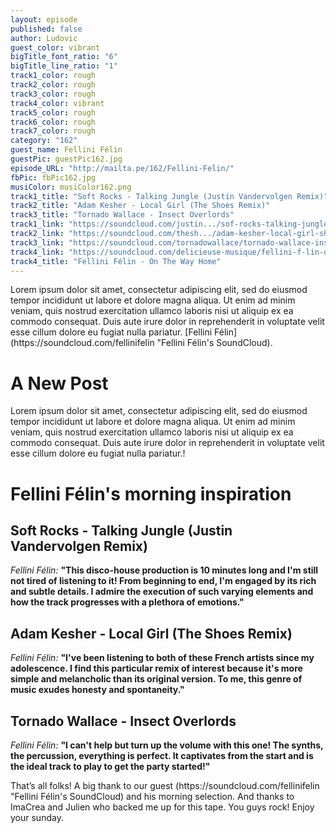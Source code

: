 ```yaml
---
layout: episode
published: false
author: Ludovic
guest_color: vibrant
bigTitle_font_ratio: "6"
bigTitle_line_ratio: "1"
track1_color: rough
track2_color: rough
track3_color: rough
track4_color: vibrant
track5_color: rough
track6_color: rough
track7_color: rough
category: "162"
guest_name: Fellini Félin
guestPic: guestPic162.jpg
episode_URL: "http://mailta.pe/162/Fellini-Felin/"
fbPic: fbPic162.jpg
musiColor: musiColor162.png
track1_title: "Soft Rocks - Talking Jungle (Justin Vandervolgen Remix)"
track2_title: "Adam Kesher - Local Girl (The Shoes Remix)"
track3_title: "Tornado Wallace - Insect Overlords"
track1_link: "https://soundcloud.com/justin.../sof-rocks-talking-jungle"
track2_link: "https://soundcloud.com/thesh.../adam-kesher-local-girl-shoes"
track3_link: "https://soundcloud.com/tornadowallace/tornado-wallace-insect"
track4_link: "https://soundcloud.com/delicieuse-musique/fellini-f-lin-on-the-way-home?in=delicieuse-musique/sets/fellini-felin-wisteria-ep"
track4_title: "Fellini Félin - On The Way Home"
---
```


<p id="introduction">Lorem ipsum dolor sit amet, consectetur adipiscing elit, sed do eiusmod tempor incididunt ut labore et dolore magna aliqua. Ut enim ad minim veniam, quis nostrud exercitation ullamco laboris nisi ut aliquip ex ea commodo consequat. Duis aute irure dolor in reprehenderit in voluptate velit esse cillum dolore eu fugiat nulla pariatur. [Fellini Félin](https://soundcloud.com/fellinifelin "Fellini Félin's SoundCloud).   </p>

# A New Post

Lorem ipsum dolor sit amet, consectetur adipiscing elit, sed do eiusmod tempor incididunt ut labore et dolore magna aliqua. Ut enim ad minim veniam, quis nostrud exercitation ullamco laboris nisi ut aliquip ex ea commodo consequat. Duis aute irure dolor in reprehenderit in voluptate velit esse cillum dolore eu fugiat nulla pariatur.!

# Fellini Félin's morning inspiration
 
## Soft Rocks - Talking Jungle (Justin Vandervolgen Remix)
_Fellini Félin:_ **"**This disco-house production is 10 minutes long and I'm still not tired of listening to it! From beginning to end, I'm engaged by its rich and subtle details. I admire the execution of such varying elements and how the track progresses with a plethora of emotions.**"**
 
## Adam Kesher - Local Girl (The Shoes Remix)
_Fellini Félin:_ **"**I've been listening to both of these French artists since my adolescence. I find this particular remix of interest because it's more simple and melancholic than its original version. To me, this genre of music exudes honesty and spontaneity.**"**
 
## Tornado Wallace - Insect Overlords
_Fellini Félin:_ **"**I can't help but turn up the volume with this one! The synths, the percussion, everything is perfect. It captivates from the start and is the ideal track to play to get the party started!**"** 
 
<p id="outroduction">
That’s all folks! A big thank to our guest (https://soundcloud.com/fellinifelin "Fellini Félin's SoundCloud) and his morning selection. And thanks to ImaCrea and Julien who backed me up for this tape. You guys rock!
Enjoy your sunday.
</p>
